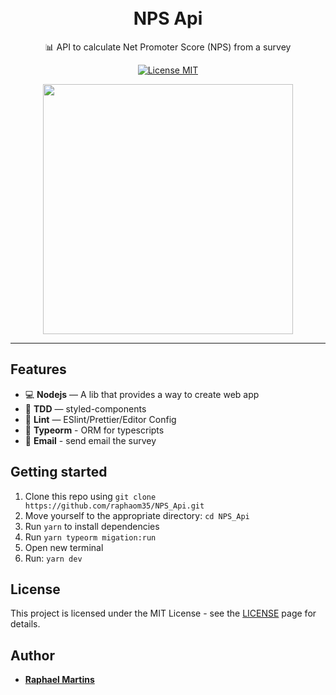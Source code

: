 ﻿<h1 align="center">
<br>
NPS Api
</h1>
<p align="center">
📊 API to calculate Net Promoter Score (NPS) from a survey
</p>

<p align="center">
  <a href="https://opensource.org/licenses/MIT">
    <img src="https://img.shields.io/badge/License-MIT-blue.svg" alt="License MIT">
  </a>
</p>

<div align="center">
<img src="/email.pdf" width="400" />

</div>

<hr />

## Features

- 💻 **Nodejs** — A lib that provides a way to create web app
- 🧪 **TDD** — styled-components
- 💖 **Lint** — ESlint/Prettier/Editor Config
- 🎲 **Typeorm** - ORM for typescripts
- 📧 **Email** - send email the survey

## Getting started

1. Clone this repo using `git clone https://github.com/raphaom35/NPS_Api.git`
2. Move yourself to the appropriate directory: `cd NPS_Api`<br />
3. Run `yarn` to install dependencies<br />
4. Run `yarn typeorm migation:run`
5. Open new terminal
6. Run: `yarn dev`

## License

This project is licensed under the MIT License - see the [LICENSE](https://opensource.org/licenses/MIT) page for details.

## Author

- [**Raphael Martins**](https://www.linkedin.com/in/raphaelmartinsdev)
